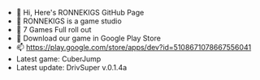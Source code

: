 - 👋 Hi, Here's RONNEKIGS GitHub Page
- 👀 RONNEKIGS is a game studio
- 🌱 7 Games Full roll out
- 💞️ Download our game in Google Play Store
- 📫 https://play.google.com/store/apps/dev?id=5108671078667556041
- Latest game: CuberJump
- Latest update: DrivSuper v.0.1.4a

<!---
RONNEKIGS/RONNEKIGS is a ✨ special ✨ repository because its `README.md` (this file) appears on your GitHub profile.
You can click the Preview link to take a look at your changes.
--->
